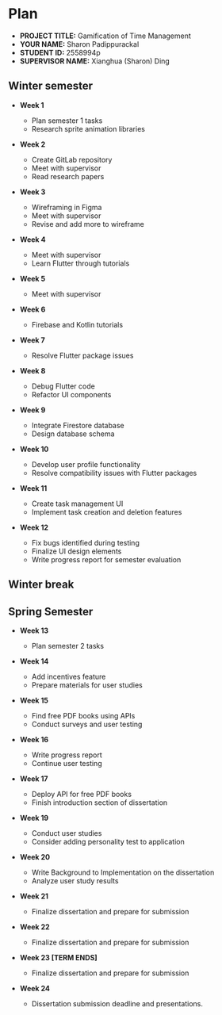 # Plan

* **PROJECT TITLE:** Gamification of Time Management
* **YOUR NAME:** Sharon Padippurackal
* **STUDENT ID:** 2558994p
* **SUPERVISOR NAME:** Xianghua (Sharon) Ding

## Winter semester

* **Week 1**
  - Plan semester 1 tasks
  - Research sprite animation libraries

* **Week 2**
  - Create GitLab repository
  - Meet with supervisor
  - Read research papers

* **Week 3**
  - Wireframing in Figma
  - Meet with supervisor
  - Revise and add more to wireframe

* **Week 4**
  - Meet with supervisor
  - Learn Flutter through tutorials

* **Week 5**
  - Meet with supervisor

* **Week 6**
  - Firebase and Kotlin tutorials

* **Week 7**
  - Resolve Flutter package issues

* **Week 8**
  - Debug Flutter code
  - Refactor UI components

* **Week 9**
  - Integrate Firestore database
  - Design database schema

* **Week 10**
  - Develop user profile functionality
  - Resolve compatibility issues with Flutter packages

* **Week 11**
  - Create task management UI
  - Implement task creation and deletion features

* **Week 12**
  - Fix bugs identified during testing
  - Finalize UI design elements
  - Write progress report for semester evaluation

## Winter break

## Spring Semester

* **Week 13**
  - Plan semester 2 tasks

* **Week 14**
  - Add incentives feature
  - Prepare materials for user studies

* **Week 15**
  - Find free PDF books using APIs
  - Conduct surveys and user testing

* **Week 16**
  - Write progress report
  - Continue user testing

* **Week 17**
  - Deploy API for free PDF books
  - Finish introduction section of dissertation

* **Week 19**
  - Conduct user studies
  - Consider adding personality test to application

* **Week 20**
  - Write Background to Implementation on the dissertation
  - Analyze user study results

* **Week 21**
  - Finalize dissertation and prepare for submission

* **Week 22**
  - Finalize dissertation and prepare for submission

* **Week 23 [TERM ENDS]**
  - Finalize dissertation and prepare for submission

* **Week 24**
  - Dissertation submission deadline and presentations.